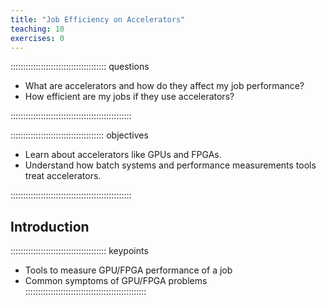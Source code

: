 ```yaml
---
title: "Job Efficiency on Accelerators"
teaching: 10
exercises: 0
---
```


:::::::::::::::::::::::::::::::::::::: questions 

- What are accelerators and how do they affect my job performance?
- How efficient are my jobs if they use accelerators?

::::::::::::::::::::::::::::::::::::::::::::::::

::::::::::::::::::::::::::::::::::::: objectives

- Learn about accelerators like GPUs and FPGAs.
- Understand how batch systems and performance measurements tools treat accelerators.

::::::::::::::::::::::::::::::::::::::::::::::::

## Introduction

<!-- EPISODE CONTENT HERE -->

:::::::::::::::::::::::::::::::::::::: keypoints
- Tools to measure GPU/FPGA performance of a job
- Common symptoms of GPU/FPGA problems
::::::::::::::::::::::::::::::::::::::::::::::::
